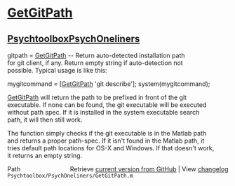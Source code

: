 # [GetGitPath](GetGitPath)
## [Psychtoolbox](Psychtoolbox)[PsychOneliners](PsychOneliners)

gitpath = [GetGitPath](GetGitPath) -- Return auto-detected installation path  
for git client, if any. Return empty string if auto-detection not  
possible. Typical usage is like this:  
  
mygitcommand = [[GetGitPath](GetGitPath) 'git describe']; system(mygitcommand);  
  
[GetGitPath](GetGitPath) will return the path to be prefixed in front of the git  
executable. If none can be found, the git executable will be executed  
without path spec. If it is installed in the system executable search  
path, it will then still work.  
  
The function simply checks if the git executable is in the Matlab path  
and returns a proper path-spec. If it isn't found in the Matlab path, it  
tries default path locations for OS-X and Windows. If that doesn't work,  
it returns an empty string.  




<div class="code_header" style="text-align:right;">
  <span style="float:left;">Path&nbsp;&nbsp;</span> <span class="counter">Retrieve <a href=
  "https://raw.github.com/Psychtoolbox-3/Psychtoolbox-3/beta/Psychtoolbox/PsychOneliners/GetGitPath.m">current version from GitHub</a> | View <a href=
  "https://github.com/Psychtoolbox-3/Psychtoolbox-3/commits/beta/Psychtoolbox/PsychOneliners/GetGitPath.m">changelog</a></span>
</div>
<div class="code">
  <code>Psychtoolbox/PsychOneliners/GetGitPath.m</code>
</div>

